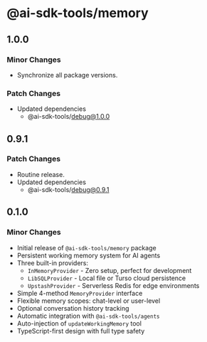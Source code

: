 # @ai-sdk-tools/memory

## 1.0.0

### Minor Changes

- Synchronize all package versions.

### Patch Changes

- Updated dependencies
  - @ai-sdk-tools/debug@1.0.0

## 0.9.1

### Patch Changes

- Routine release.
- Updated dependencies
  - @ai-sdk-tools/debug@0.9.1

## 0.1.0

### Minor Changes

- Initial release of `@ai-sdk-tools/memory` package
- Persistent working memory system for AI agents
- Three built-in providers:
  - `InMemoryProvider` - Zero setup, perfect for development
  - `LibSQLProvider` - Local file or Turso cloud persistence
  - `UpstashProvider` - Serverless Redis for edge environments
- Simple 4-method `MemoryProvider` interface
- Flexible memory scopes: chat-level or user-level
- Optional conversation history tracking
- Automatic integration with `@ai-sdk-tools/agents`
- Auto-injection of `updateWorkingMemory` tool
- TypeScript-first design with full type safety
